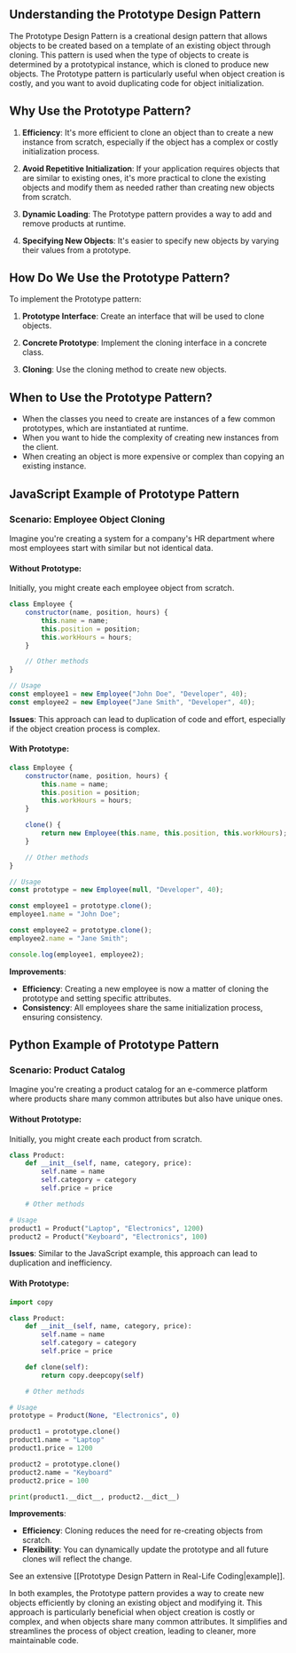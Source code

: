 
## Understanding the Prototype Design Pattern

The Prototype Design Pattern is a creational design pattern that allows objects to be created based on a template of an existing object through cloning. This pattern is used when the type of objects to create is determined by a prototypical instance, which is cloned to produce new objects. The Prototype pattern is particularly useful when object creation is costly, and you want to avoid duplicating code for object initialization.

## Why Use the Prototype Pattern?

1. **Efficiency**: It's more efficient to clone an object than to create a new instance from scratch, especially if the object has a complex or costly initialization process.

2. **Avoid Repetitive Initialization**: If your application requires objects that are similar to existing ones, it's more practical to clone the existing objects and modify them as needed rather than creating new objects from scratch.

3. **Dynamic Loading**: The Prototype pattern provides a way to add and remove products at runtime.

4. **Specifying New Objects**: It's easier to specify new objects by varying their values from a prototype.

## How Do We Use the Prototype Pattern?

To implement the Prototype pattern:

1. **Prototype Interface**: Create an interface that will be used to clone objects.

2. **Concrete Prototype**: Implement the cloning interface in a concrete class.

3. **Cloning**: Use the cloning method to create new objects.

## When to Use the Prototype Pattern?

- When the classes you need to create are instances of a few common prototypes, which are instantiated at runtime.
- When you want to hide the complexity of creating new instances from the client.
- When creating an object is more expensive or complex than copying an existing instance.

## JavaScript Example of Prototype Pattern

### Scenario: Employee Object Cloning

Imagine you're creating a system for a company's HR department where most employees start with similar but not identical data.

#### Without Prototype:

Initially, you might create each employee object from scratch.

```javascript
class Employee {
    constructor(name, position, hours) {
        this.name = name;
        this.position = position;
        this.workHours = hours;
    }

    // Other methods
}

// Usage
const employee1 = new Employee("John Doe", "Developer", 40);
const employee2 = new Employee("Jane Smith", "Developer", 40);
```

**Issues**: This approach can lead to duplication of code and effort, especially if the object creation process is complex.

#### With Prototype:

```javascript
class Employee {
    constructor(name, position, hours) {
        this.name = name;
        this.position = position;
        this.workHours = hours;
    }

    clone() {
        return new Employee(this.name, this.position, this.workHours);
    }

    // Other methods
}

// Usage
const prototype = new Employee(null, "Developer", 40);

const employee1 = prototype.clone();
employee1.name = "John Doe";

const employee2 = prototype.clone();
employee2.name = "Jane Smith";

console.log(employee1, employee2);
```

**Improvements**: 
- **Efficiency**: Creating a new employee is now a matter of cloning the prototype and setting specific attributes.
- **Consistency**: All employees share the same initialization process, ensuring consistency.

## Python Example of Prototype Pattern

### Scenario: Product Catalog

Imagine you're creating a product catalog for an e-commerce platform where products share many common attributes but also have unique ones.

#### Without Prototype:

Initially, you might create each product from scratch.

```python
class Product:
    def __init__(self, name, category, price):
        self.name = name
        self.category = category
        self.price = price

    # Other methods

# Usage
product1 = Product("Laptop", "Electronics", 1200)
product2 = Product("Keyboard", "Electronics", 100)
```

**Issues**: Similar to the JavaScript example, this approach can lead to duplication and inefficiency.

#### With Prototype:

```python
import copy

class Product:
    def __init__(self, name, category, price):
        self.name = name
        self.category = category
        self.price = price

    def clone(self):
        return copy.deepcopy(self)

    # Other methods

# Usage
prototype = Product(None, "Electronics", 0)

product1 = prototype.clone()
product1.name = "Laptop"
product1.price = 1200

product2 = prototype.clone()
product2.name = "Keyboard"
product2.price = 100

print(product1.__dict__, product2.__dict__)
```

**Improvements**: 
- **Efficiency**: Cloning reduces the need for re-creating objects from scratch.
- **Flexibility**: You can dynamically update the prototype and all future clones will reflect the change.

See an extensive [[Prototype Design Pattern in Real-Life Coding|example]].

In both examples, the Prototype pattern provides a way to create new objects efficiently by cloning an existing object and modifying it. This approach is particularly beneficial when object creation is costly or complex, and when objects share many common attributes. It simplifies and streamlines the process of object creation, leading to cleaner, more maintainable code.